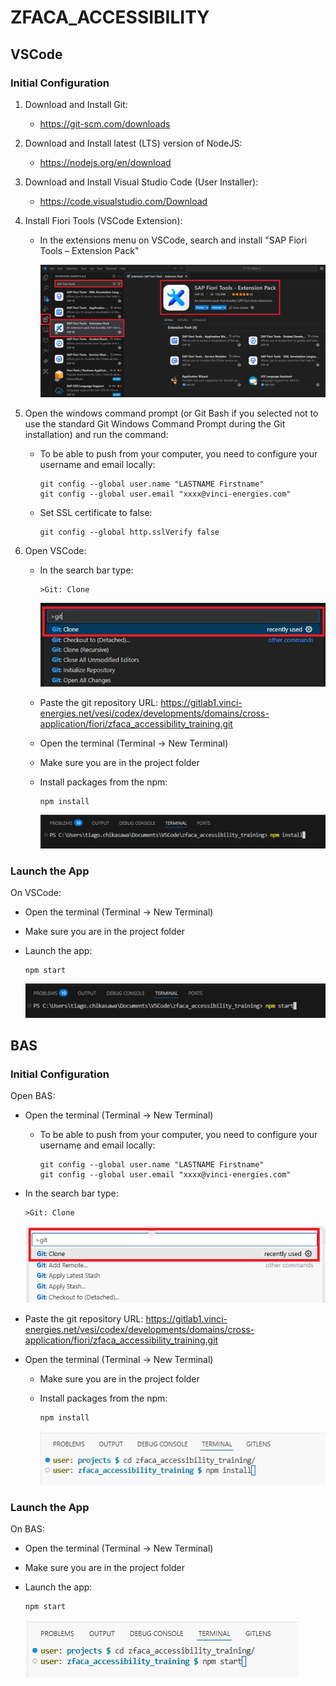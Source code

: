 # ZFACA_ACCESSIBILITY



## VSCode

### Initial Configuration

1. Download and Install Git:​
    * https://git-scm.com/downloads​

2. Download and Install latest (LTS) version of NodeJS:​
    * https://nodejs.org/en/download​

3. Download and Install Visual Studio Code (User Installer):​
    * https://code.visualstudio.com/Download

4. Install Fiori Tools (VSCode Extension):
    * In the extensions menu on VSCode, search and install "SAP Fiori Tools – Extension Pack"​

        ![](./webapp/images/vscode-extension.png)

5. Open the windows command prompt (or Git Bash if you selected not to use the standard Git Windows Command Prompt during the Git installation) and run the command:
    * To be able to push from your computer, you need to configure your username and email locally:
        ```
        git config --global user.name "LASTNAME Firstname"
        git config --global user.email "xxxx@vinci-energies.com"
        ```
    * Set SSL certificate to false:
        ```
        git config --global http.sslVerify false
        ```

6. Open VSCode:
    * In the search bar type:
        ```
        >Git: Clone
        ```
        ![](./webapp/images/vscode-clone.png)

    * Paste the git repository URL: https://gitlab1.vinci-energies.net/vesi/codex/developments/domains/cross-application/fiori/zfaca_accessibility_training.git

    * Open the terminal (Terminal -> New Terminal)

    * Make sure you are in the project folder

    * Install packages from the npm:
        ```
        npm install
        ```
        ![](./webapp/images/vscode-install.png)

### Launch the App

On VSCode:
* Open the terminal (Terminal -> New Terminal)

* Make sure you are in the project folder

* Launch the app:
    ```
    npm start
    ```
    ![](./webapp/images/vscode-launch.png)

## BAS​

### Initial Configuration

Open BAS:
* Open the terminal (Terminal -> New Terminal)
    * To be able to push from your computer, you need to configure your username and email locally:
        ```
        git config --global user.name "LASTNAME Firstname"
        git config --global user.email "xxxx@vinci-energies.com"
        ```

* In the search bar type:
    ```
    >Git: Clone
    ```
    ![](./webapp/images/bas-clone.png)

* Paste the git repository URL: https://gitlab1.vinci-energies.net/vesi/codex/developments/domains/cross-application/fiori/zfaca_accessibility_training.git

* Open the terminal (Terminal -> New Terminal)

    * Make sure you are in the project folder

    * Install packages from the npm:
        ```
        npm install
        ```
        ![](./webapp/images/bas-install.png)

### Launch the App

On BAS:
* Open the terminal (Terminal -> New Terminal)

* Make sure you are in the project folder

* Launch the app:
    ```
    npm start
    ```
    ![](./webapp/images/bas-launch.png)